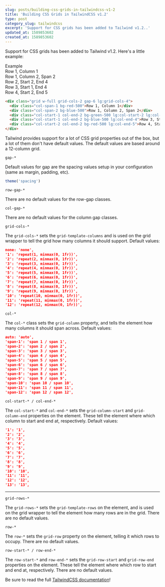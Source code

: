 ```yaml
---
slug: posts/building-css-grids-in-tailwindcss-v1-2
title: 'Building CSS Grids in TailwindCSS v1.2'
type: post
category_slug: tailwindcss
excerpt: 'Support for CSS grids has been added to Tailwind v1.2..'
updated_at: 1589853602
created_at: 1589853602
---
```


Support for CSS grids has been added to Tailwind v1.2\. Here's a little example:

<div class="p-4 pt-3 mb-4 bg-white border border-zinc-300 rounded shadow-inner dark:border-zinc-600 dark:bg-zinc-200">
  <div class="m-0 mb-4 font-normal tracking-widest text-zinc-400 font-heading dark:text-zinc-500">
    Example
  </div>

  <div>
    <div class="grid w-full grid-cols-2 gap-6 lg:grid-cols-4">
      <div class="col-span-1 bg-red">
        Row 1, Column 1
      </div>
      <div class="col-span-2 bg-blue-500">
        Row 1, Column 2, Span 2
      </div>
      <div class="col-start-1 col-end-2 bg-green-500 lg:col-start-2 lg:col-end-4">
        Row 2, Start 2, End 4
      </div>
      <div class="col-start-1 col-end-2 bg-blue-500 lg:col-end-4">
        Row 3, Start 1, End 4
      </div>
      <div class="col-start-2 col-end-2 lg:col-end-5 bg-red">
        Row 4, Start 2, End 5
      </div>
    </div>
  </div>
</div>

```html
<div class="grid w-full grid-cols-2 gap-6 lg:grid-cols-4">
  <div class="col-span-1 bg-red-500">Row 1, Column 1</div>
  <div class="col-span-2 bg-blue-500">Row 1, Column 2, Span 2</div>
  <div class="col-start-1 col-end-2 bg-green-500 lg:col-start-2 lg:col-end-4">Row 2, Start 2, End 4</div>
  <div class="col-start-1 col-end-2 bg-blue-500 lg:col-end-4">Row 3, Start 1, End 4</div>
  <div class="col-start-2 col-end-2 bg-red-500 lg:col-end-5">Row 4, Start 2, End 5</div>
</div>
```

Tailwind provides support for a lot of CSS grid properties out of the box, but a lot of them don't have default values. The default values are based around a 12-column grid.

`gap-*`

Default values for gap are the spacing values setup in your configuration (same as margin, padding, etc).

```js
theme('spacing')
```

`row-gap-*`

There are no default values for the row-gap classes.

`col-gap-*`

There are no default values for the column gap classes.

`grid-cols-*`

The `grid-cols-*` sets the `grid-template-columns` and is used on the grid wrapper to tell the grid how many columns it should support. Default values:

```json
none: 'none',
'1': 'repeat(1, minmax(0, 1fr))',
'2': 'repeat(2, minmax(0, 1fr))',
'3': 'repeat(3, minmax(0, 1fr))',
'4': 'repeat(4, minmax(0, 1fr))',
'5': 'repeat(5, minmax(0, 1fr))',
'6': 'repeat(6, minmax(0, 1fr))',
'7': 'repeat(7, minmax(0, 1fr))',
'8': 'repeat(8, minmax(0, 1fr))',
'9': 'repeat(9, minmax(0, 1fr))',
'10': 'repeat(10, minmax(0, 1fr))',
'11': 'repeat(11, minmax(0, 1fr))',
'12': 'repeat(12, minmax(0, 1fr))',
```

`col-*`

The `col-*` class sets the `grid-column` property, and tells the element how many columns it should span across. Default values:

```json
auto: 'auto',
'span-1': 'span 1 / span 1',
'span-2': 'span 2 / span 2',
'span-3': 'span 3 / span 3',
'span-4': 'span 4 / span 4',
'span-5': 'span 5 / span 5',
'span-6': 'span 6 / span 6',
'span-7': 'span 7 / span 7',
'span-8': 'span 8 / span 8',
'span-9': 'span 9 / span 9',
'span-10': 'span 10 / span 10',
'span-11': 'span 11 / span 11',
'span-12': 'span 12 / span 12',
```

`col-start-* / col-end-*`

The `col-start-*` and `col-end-*` sets the `grid-column-start` and `grid-column-end` properties on the element. These tell the element where which column to start and end at, respectively. Default values:

```json
'1': '1',
'2': '2',
'3': '3',
'4': '4',
'5': '5',
'6': '6',
'7': '7',
'8': '8',
'9': '9',
'10': '10',
'11': '11',
'12': '12',
'13': '13',
```

---

`grid-rows-*`

The `grid-rows-*` sets the `grid-template-rows` on the element, and is used on the grid wrapper to tell the element how many rows are in the grid. There are no default values.

`row-*`

The `row-*` sets the `grid-row` property on the element, telling it which rows to occupy. There are no default values.

`row-start-* / row-end-*`

The `row-start-*` and `row-end-*` sets the `grid-row-start` and `grid-row-end` properties on the element. These tell the element where which row to start and end at, respectively. There are no default values.

Be sure to read the full [TailwindCSS documentation](https://tailwindcss.com/)!
